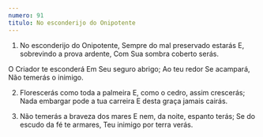 ```yaml
---
numero: 91
titulo: No esconderijo do Onipotente
---
```

1. No esconderijo do Onipotente,
Sempre do mal preservado estarás
E, sobrevindo a prova ardente,
Com Sua sombra coberto serás.

O Criador te esconderá
Em Seu seguro abrigo;
Ao teu redor Se acampará,
Não temerás o inimigo.

2. Florescerás como toda a palmeira
E, como o cedro, assim crescerás;
Nada embargar pode a tua carreira
E desta graça jamais cairás.

3. Não temerás a braveza dos mares
E nem, da noite, espanto terás;
Se do escudo da fé te armares,
Teu inimigo por terra verás.
